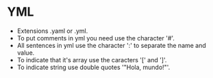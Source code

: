 # YML

+ Extensions .yaml or .yml.
+ To put comments in yml you need use the character '#'.
+ All sentences in yml use the character ':' to separate the name and value.
+ To indicate that it's array use the caracters '[' and ']'.
+ To indicate string use double quotes '"Hola, mundo!"'.
